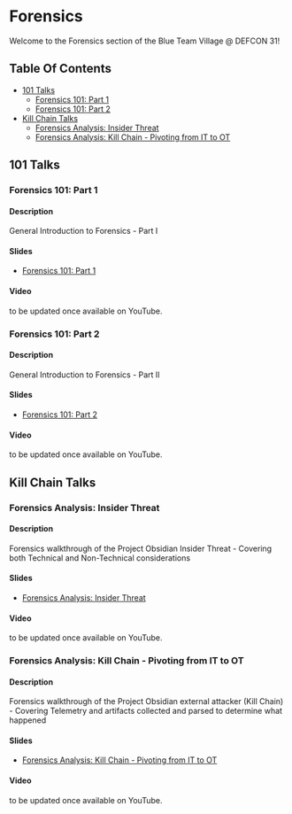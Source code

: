 # Forensics
Welcome to the Forensics section of the Blue Team Village @ DEFCON 31!

## Table Of Contents
- [101 Talks](#101-talks)
    - [Forensics 101: Part 1](#forensics-101-part-1)
    - [Forensics 101: Part 2](#forensics-101-part-2)
- [Kill Chain Talks](#kill-chain-talks)
    - [Forensics Analysis: Insider Threat](#forensics-analysis-insider-threat)
    - [Forensics Analysis: Kill Chain - Pivoting from IT to OT](#forensics-analysis-kill-chain---pivoting-from-it-to-ot)


## 101 Talks
### Forensics 101: Part 1
#### Description
General Introduction to Forensics - Part I

#### Slides
- [Forensics 101: Part 1](<Presentations\DC31_Forensics_101_Part1.pptx>)

#### Video
to be updated once available on YouTube.

### Forensics 101: Part 2
#### Description
General Introduction to Forensics - Part II

#### Slides
- [Forensics 101: Part 2](<Presentations\DC31_Forensics_101_Part2.pptx>)

#### Video
to be updated once available on YouTube.

## Kill Chain Talks
### Forensics Analysis: Insider Threat
#### Description
Forensics walkthrough of the Project Obsidian Insider Threat - Covering both Technical and Non-Technical considerations

#### Slides
- [Forensics Analysis: Insider Threat](<Presentations\BTV - Project Obsidian - Insider Threat - DC31.ppt>)

#### Video
to be updated once available on YouTube.

### Forensics Analysis: Kill Chain - Pivoting from IT to OT
#### Description
Forensics walkthrough of the Project Obsidian external attacker (Kill Chain) - Covering Telemetry and artifacts collected and parsed to determine what happened

#### Slides
- [Forensics Analysis: Kill Chain - Pivoting from IT to OT](<Presentations\BTV_DC31_Forensics_KC2_Walkthrough.pptx>)

#### Video
to be updated once available on YouTube.
